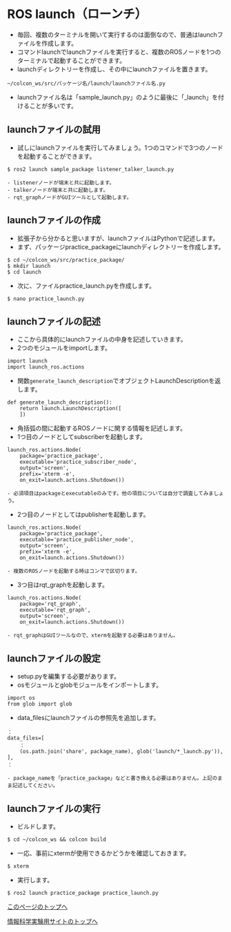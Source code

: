 # ROS launch（ローンチ）
- 毎回、複数のターミナルを開いて実行するのは面倒なので、普通はlaunchファイルを作成します。
- コマンドlaunchでlaunchファイルを実行すると、複数のROSノードを1つのターミナルで起動することができます。
- launchディレクトリーを作成し、その中にlaunchファイルを置きます。
```
~/colcon_ws/src/パッケージ名/launch/launchファイル名.py
```
- launchファイル名は「sample_launch.py」のように最後に「_launch」を付けることが多いです。

## launchファイルの試用
- 試しにlaunchファイルを実行してみましょう。1つのコマンドで3つのノードを起動することができます。
```
$ ros2 launch sample_package listener_talker_launch.py
```
    - listenerノードが端末と共に起動します。
    - talkerノードが端末と共に起動します。
    - rqt_graphノードがGUIツールとして起動します。

## launchファイルの作成
- 拡張子から分かると思いますが、launchファイルはPythonで記述します。
- まず、パッケージpractice_packageにlaunchディレクトリーを作成します。
```
$ cd ~/colcon_ws/src/practice_package/
$ mkdir launch
$ cd launch
```
- 次に、ファイルpractice_launch.pyを作成します。
```
$ nano practice_launch.py
```

## launchファイルの記述
- ここから具体的にlaunchファイルの中身を記述していきます。
- 2つのモジュールをimportします。
```
import launch
import launch_ros.actions
```

- 関数`generate_launch_description`でオブジェクトLaunchDescriptionを返します。
```
def generate_launch_description():
    return launch.LaunchDescription([
    ])
```

- 角括弧の間に起動するROSノードに関する情報を記述します。
- 1つ目のノードとしてsubscriberを起動します。
```
launch_ros.actions.Node(
    package='practice_package',
    executable='practice_subscriber_node',
    output='screen',
    prefix='xterm -e',
    on_exit=launch.actions.Shutdown())
```
    - 必須項目はpackageとexecutableのみです。他の項目については自分で調査してみましょう。
- 2つ目のノードとしてはpublisherを起動します。
```
launch_ros.actions.Node(
    package='practice_package',
    executable='practice_publisher_node',
    output='screen',
    prefix='xterm -e',
    on_exit=launch.actions.Shutdown())
```
    - 複数のROSノードを起動する時はコンマで区切ります。
- 3つ目はrqt_graphを起動します。
```
launch_ros.actions.Node(
    package='rqt_graph',
    executable='rqt_graph',
    output='screen',
    on_exit=launch.actions.Shutdown())
```
    - rqt_graphはGUIツールなので、xtermを起動する必要はありません。

## launchファイルの設定
- setup.pyを編集する必要があります。
- osモジュールとglobモジュールをインポートします。
```
import os
from glob import glob
```
- data_filesにlaunchファイルの参照先を追加します。
```
：
data_files=[
    ：
    (os.path.join('share', package_name), glob('launch/*_launch.py')),
],
：
```
    - package_nameを「practice_package」などと書き換える必要はありません。上記のまま記述してください。

## launchファイルの実行
- ビルドします。
```
$ cd ~/colcon_ws && colcon build
```

- 一応、事前にxtermが使用できるかどうかを確認しておきます。
```
$ xterm
```

- 実行します。
```
$ ros2 launch practice_package practice_launch.py
```

[このページのトップへ](#)

[情報科学実験用サイトのトップへ](https://stl-apu.github.io/laboratory_experiments/)
